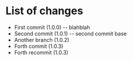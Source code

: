 # List of changes
- First commit (1.0.0) -- blahblah
- Second commit (1.0.1) -- second commit base
- Another branch (1.0.2)
- Forth commit (1.0.3)
- Forth recommit (1.0.3)
